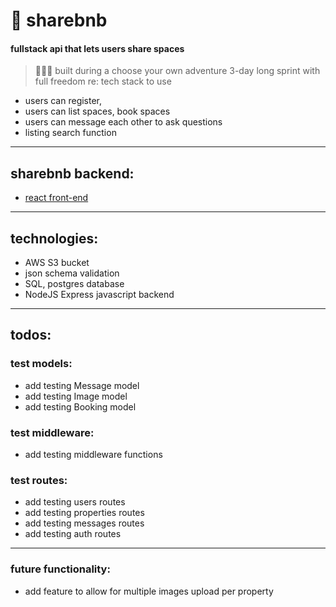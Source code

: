 #  🏡 sharebnb
#### fullstack api that lets users share spaces
>  👩🏻‍💻 built during a choose your own adventure 3-day long sprint with full freedom re: tech stack to use
* users can register,
* users can list spaces, book spaces
* users can message each other to ask questions
* listing search function
--------------------------------------------------------
## sharebnb backend:
* [react front-end](https://github.com/jumehan/sharebnb-frontend)
--------------------------------------------------------
## technologies:
* AWS S3 bucket
* json schema validation
* SQL, postgres database
* NodeJS Express javascript backend
--------------------------------------------------------
## todos:
### test models:
* add testing Message model
* add testing Image model
* add testing Booking model

### test middleware:
* add testing middleware functions

### test routes:
* add testing users routes
* add testing properties routes
* add testing messages routes
* add testing auth routes
--------------------------------------------------------
### future functionality:
* add feature to allow for multiple images upload per property